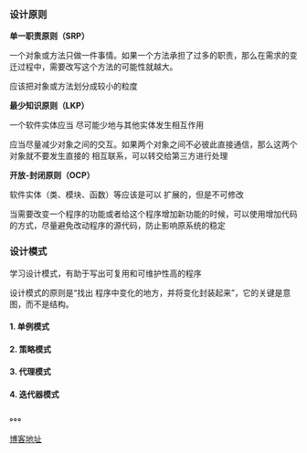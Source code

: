 ### 设计原则

**单一职责原则（SRP）**

一个对象或方法只做一件事情。如果一个方法承担了过多的职责，那么在需求的变迁过程中，需要改写这个方法的可能性就越大。

应该把对象或方法划分成较小的粒度

**最少知识原则（LKP）**

一个软件实体应当 尽可能少地与其他实体发生相互作用 

应当尽量减少对象之间的交互。如果两个对象之间不必彼此直接通信，那么这两个对象就不要发生直接的 相互联系，可以转交给第三方进行处理

**开放-封闭原则（OCP）**

软件实体（类、模块、函数）等应该是可以 扩展的，但是不可修改

当需要改变一个程序的功能或者给这个程序增加新功能的时候，可以使用增加代码的方式，尽量避免改动程序的源代码，防止影响原系统的稳定

### 设计模式

学习设计模式，有助于写出可复用和可维护性高的程序

设计模式的原则是“找出 程序中变化的地方，并将变化封装起来”，它的关键是意图，而不是结构。

#### 1. 单例模式

#### 2. 策略模式

#### 3. 代理模式

#### 4. 迭代器模式

#### 。。。

[博客地址](https://www.cnblogs.com/zhangycun/p/14480048.html)
